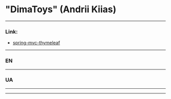 # "DimaToys" (Andrii Kiias)
___
### Link:
- [spring-mvc-thymeleaf](https://java-master.com/spring-mvc-thymeleaf/)
___
### EN

___
### UA

---

---